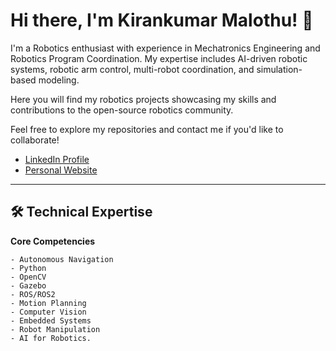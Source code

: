 # Hi there, I'm Kirankumar Malothu! 👋

I'm a Robotics enthusiast with experience in Mechatronics Engineering and Robotics Program Coordination. My expertise includes AI-driven robotic systems, robotic arm control, multi-robot coordination, and simulation-based modeling.

Here you will find my robotics projects showcasing my skills and contributions to the open-source robotics community.

Feel free to explore my repositories and contact me if you'd like to collaborate!

- [LinkedIn Profile](https://www.linkedin.com/in/kirankumarmalothu/)
- [Personal Website](https://malothu-kirankumar.netlify.app/)

---

## 🛠️ Technical Expertise
**Core Competencies**  
```
- Autonomous Navigation
- Python
- OpenCV
- Gazebo
- ROS/ROS2
- Motion Planning
- Computer Vision
- Embedded Systems
- Robot Manipulation
- AI for Robotics.
```
